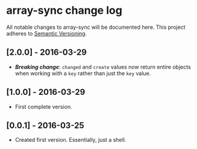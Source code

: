 
# array-sync change log

All notable changes to array-sync will be documented here. This project adheres to [Semantic Versioning](http://semver.org/).

## [2.0.0] - 2016-03-29

- __*Breaking change*__: `changed` and `create` values now return entire objects when working with a `key` rather than just the `key` value.

## [1.0.0] - 2016-03-29

- First complete version.

## [0.0.1] - 2016-03-25

- Created first version. Essentially, just a shell.
